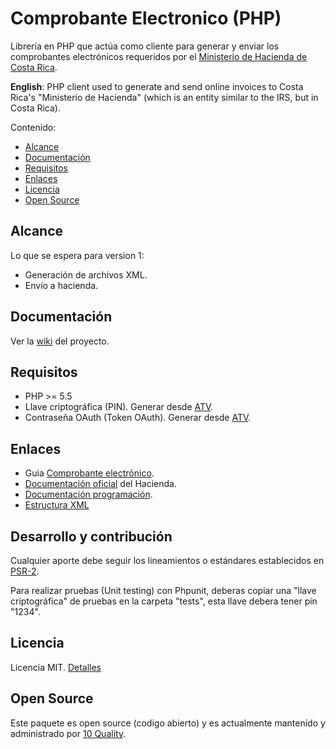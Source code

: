 # Comprobante Electronico (PHP)

Librería en PHP que actúa como cliente para generar y enviar los comprobantes electrónicos requeridos por el [Ministerio de Hacienda de Costa Rica](http://www.hacienda.go.cr/).

**English**: PHP client used to generate and send online invoices to Costa Rica's "Ministerio de Hacienda" (which is an entity similar to the IRS, but in Costa Rica).

Contenido:

* [Alcance](#alcance)
* [Documentación](https://github.com/10quality/php-comprobante-electronico-costa-rica/wiki)
* [Requisitos](#requisitos)
* [Enlaces](#enlaces)
* [Licencia](#licencia)
* [Open Source](#open-source)

## Alcance

Lo que se espera para version 1:

* Generación de archivos XML.
* Envío a hacienda.

## Documentación

Ver la [wiki](https://github.com/10quality/php-comprobante-electronico-costa-rica/wiki) del proyecto.

## Requisitos

* PHP >= 5.5
* Llave criptográfica (PIN). Generar desde [ATV](https://www.hacienda.go.cr/ATV/ComprobanteElectronico/frmGenerarPIN_pruebas.aspx).
* Contraseña OAuth (Token OAuth). Generar desde [ATV](https://www.hacienda.go.cr/ATV/ComprobanteElectronico/frmGenerarToken_pruebas.aspx).

## Enlaces

* Guia [Comprobante electrónico](http://www.hacienda.go.cr/docs/5a6f9e6abb19f_Guia%20Comprobantes%20Electronicos.pdf).
* [Documentación oficial](http://www.hacienda.go.cr/contenido/14350-factura-electronica) del Hacienda.
* [Documentación programación](https://tribunet.hacienda.go.cr/docs/esquemas/2016/v4.1/comprobantes-electronicos-api.html).
* [Estructura XML](https://tribunet.hacienda.go.cr/FormatosYEstructurasXML.jsp)

## Desarrollo y contribución

Cualquier aporte debe seguir los lineamientos o estándares establecidos en [PSR-2](https://www.php-fig.org/psr/psr-2/).

Para realizar pruebas (Unit testing) con Phpunit, deberas copiar una "llave criptográfica" de pruebas en la carpeta "tests", esta llave debera tener pin "1234".

## Licencia

Licencia MIT. [Detalles](https://es.wikipedia.org/wiki/Licencia_MIT)

## Open Source

Este paquete es open source (codigo abierto) y es actualmente mantenido y administrado por [10 Quality](https://www.10quality.com/).